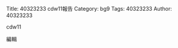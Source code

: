 Title: 40323233 cdw11報告
Category: bg9
Tags: 40323233
Author: 40323233

cdw11
<!-- PELICAN_END_SUMMARY -->

編輯